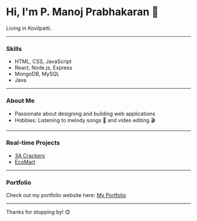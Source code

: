 # Hi, I'm P. Manoj Prabhakaran 👋

Living in Kovilpatti.

---

### Skills
- HTML, CSS, JavaScript  
- React, Node.js, Express  
- MongoDB, MySQL  
- Java

---

### About Me
- Passionate about designing and building web applications  
- Hobbies: Listening to melody songs 🎵 and video editing 🎬

---

### Real-time Projects
- [3A Crackers](https://3-a-crackers.vercel.app/)  
- [EcoMart](https://ecomartshopping.vercel.app/)

---

### Portfolio
Check out my portfolio website here: [My Portfolio](https://manoj-prabhakaran-protfolio.vercel.app/)

---

Thanks for stopping by! 😊
